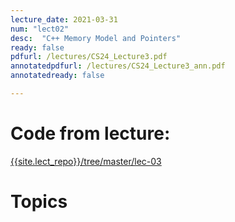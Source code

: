 ```yaml
---
lecture_date: 2021-03-31
num: "lect02"
desc:  "C++ Memory Model and Pointers"
ready: false
pdfurl: /lectures/CS24_Lecture3.pdf
annotatedpdfurl: /lectures/CS24_Lecture3_ann.pdf
annotatedready: false

---
```


# Code from lecture:

[{{site.lect_repo}}/tree/master/lec-03]({{site.lect_repo}}/tree/master/lec-03)

# Topics





